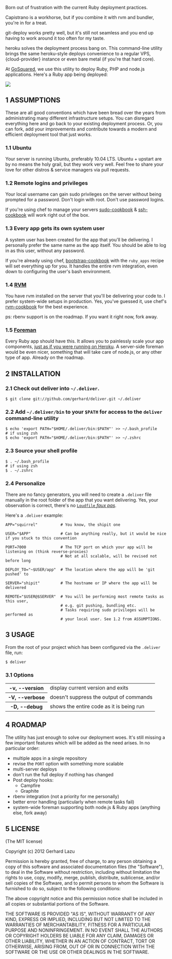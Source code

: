 Born out of frustration with the current Ruby deployment practices.

Capistrano is a workhorse, but if you combine it with rvm and bundler, you're
in for a treat.

git-deploy works pretty well, but it's still not seamless and you end up having
to work around it too often for my taste.

heroku solves the deployment process bang on. This command-line utility brings
the same heroku-style deploys convenience to a regular VPS, {cloud-provider}
instance or even bare metal (if you're that hard core).

At [GoSquared](http://www.gosquared.com/), we use this utility to deploy Ruby, PHP
and node.js applications. Here's a Ruby app being deployed:

<img src="http://c2990942.r42.cf0.rackcdn.com/deliver.png" />



## 1 ASSUMPTIONS

These are all good conventions which have been bread over the years from
administrating many different infrastructure setups. You can disregard
everything here and go back to your existing deployment process. Or, you can
fork, add your improvements and contribute towards a modern and efficient
deployment tool that just works.

### 1.1 Ubuntu

Your server is running Ubuntu, preferably 10.04 LTS. Ubuntu + upstart are by no
means the holy grail, but they work very well. Feel free to share your love for
other distros & service managers via pull requests.

### 1.2 Remote logins and privileges

Your local username can gain sudo privileges on the server without being
prompted for a password. Don't login with root. Don't use password logins.

If you're using chef to manage your servers
[sudo-cookbook](https://github.com/opscode/cookbooks/tree/master/sudo) &
[ssh-cookbook](https://github.com/gchef/ssh-cookbook) will work right out of
the box.

### 1.3 Every app gets its own system user

A system user has been created for the app that you'll be delivering. I
personally prefer the same name as the app itself. You should be able to log in
as this user, without any password.

If you're already using chef,
[bootstrap-cookbook](https://github.com/gchef/bootstrap-cookbook) with the
`ruby_apps` recipe will set everything up for you. It handles the entire rvm
integration, even down to configuring the user's bash environment.

### 1.4 [RVM](http://beginrescueend.com/)

You have rvm installed on the server that you'll be delivering your code to. I
prefer system-wide setups in production. Yes, you've guessed it, use chef's
[rvm-cookbook](https://github.com/gchef/rvm-cookbook) for the best experience.

ps: rbenv support is on the roadmap. If you want it right now, fork away.

### 1.5 [Foreman](https://github.com/ddollar/foreman)

Every Ruby app should have this. It allows you to painlessly scale your app
components, [just as if you were running on
Heroku](http://devcenter.heroku.com/articles/procfile). A server-side foreman
would be even nicer, something that will take care of node.js, or any other
type of app. Already on the roadmap.



## 2 INSTALLATION

### 2.1 Check out deliver into `~/.deliver`.

    $ git clone git://github.com/gerhard/deliver.git ~/.deliver

### 2.2 Add `~/.deliver/bin` to your `$PATH` for access to the `deliver` command-line utility

    $ echo 'export PATH="$HOME/.deliver/bin:$PATH"' >> ~/.bash_profile
    # if using zsh
    $ echo 'export PATH="$HOME/.deliver/bin:$PATH"' >> ~/.zshrc 

### 2.3 Source your shell profile

    $ . ~/.bash_profile
    # if using zsh
    $ . ~/.zshrc 

### 2.4 Personalize

There are no fancy generators, you will need to create a `.deliver` file
manually in the root folder of the app that you want delivering. Yes, your
observation is correct, there's no [`Loudfile` *faux
pas*](http://blog.hasmanythrough.com/2011/12/1/i-heard-you-liked-files).

Here's a `.deliver` example:

    APP="squirrel"          # You know, the shipit one

    USER="$APP"             # Can be anything really, but it would be nice if you stuck to this convention

    PORT=7000               # The TCP port on which your app will be listening on (think reverse-proxies)
                            # Not at all scalable, will be revised not before long

    DEPLOY_TO="~$USER/app"  # The location where the app will be 'git pushed' to

    SERVER="shipit"         # The hostname or IP where the app will be delivered

    REMOTE="$USER@$SERVER"  # You will be performing most remote tasks as this user,
                            # e.g. git pushing, bundling etc.
                            # Tasks requiring sudo privileges will be performed as
                            # your local user. See 1.2 from ASSUMPTIONS.



## 3 USAGE

From the root of your project which has been configured via the `.deliver`
file, run:

    $ deliver

### 3.1 Options

<table>
  <tr>
    <th>-v, --version</th>
    <td>display current version and exits</td>
  </tr>
  <tr>
    <th>-V, --verbose</th>
    <td>doesn't suppress the output of commands</td>
  </tr>
  <tr>
    <th>-D, --debug</th>
    <td>shows the entire code as it is being run</td>
  </tr>
</table>



## 4 ROADMAP

The utility has just enough to solve our deployment woes. It's still missing a
few important features which will be added as the need arises. In no particular
order:

* multiple apps in a single repository
* revise the `PORT` option with something more scalable
* multi-server deploys
* don't run the full deploy if nothing has changed
* Post deploy hooks:
  * Campfire
  * Graphite
* rbenv integration (not a priority for me personally)
* better error handling (particularly when remote tasks fail)
* system-wide foreman supporting both node.js & Ruby apps (anything else, fork away)



## 5 LICENSE

(The MIT license)

Copyright (c) 2012 Gerhard Lazu

Permission is hereby granted, free of charge, to any person obtaining a copy of
this software and associated documentation files (the "Software"), to deal in
the Software without restriction, including without limitation the rights to
use, copy, modify, merge, publish, distribute, sublicense, and/or sell copies
of the Software, and to permit persons to whom the Software is furnished to do
so, subject to the following conditions:

The above copyright notice and this permission notice shall be included in all
copies or substantial portions of the Software.

THE SOFTWARE IS PROVIDED "AS IS", WITHOUT WARRANTY OF ANY KIND, EXPRESS OR
IMPLIED, INCLUDING BUT NOT LIMITED TO THE WARRANTIES OF MERCHANTABILITY,
FITNESS FOR A PARTICULAR PURPOSE AND NONINFRINGEMENT. IN NO EVENT SHALL THE
AUTHORS OR COPYRIGHT HOLDERS BE LIABLE FOR ANY CLAIM, DAMAGES OR OTHER
LIABILITY, WHETHER IN AN ACTION OF CONTRACT, TORT OR OTHERWISE, ARISING FROM,
OUT OF OR IN CONNECTION WITH THE SOFTWARE OR THE USE OR OTHER DEALINGS IN THE
SOFTWARE.
